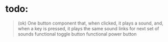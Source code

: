 # todo:
> (ok) One button component that, when clicked, it plays a sound, and, when a key is pressed, it plays the same sound
> links for next set of sounds
> functional toggle button
> functional power button